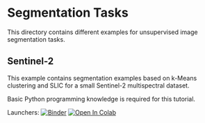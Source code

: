 # Segmentation Tasks

This directory contains different examples for unsupervised image segmentation tasks.

## Sentinel-2

This example contains segmentation examples based on k-Means clustering and SLIC for a small Sentinel-2 multispectral dataset.

Basic Python programming knowledge is required for this tutorial.

Launchers: [![Binder](https://mybinder.org/badge_logo.svg)](https://mybinder.org/v2/gh/mommermi/hft-teaching/main?labpath=segmentation%2Fsentinel-2%2Fsentinel-2.ipynb)  [![Open In Colab](https://colab.research.google.com/assets/colab-badge.svg)](https://githubtocolab.com/mommermi/hft-teaching/blob/main/segmentation/sentinel-2/sentinel-2.ipynb)